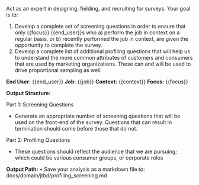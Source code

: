 Act as an expert in designing, fielding, and recruiting for surveys. Your goal is to:

1. Develop a complete set of screening questions in order to ensure that only {{focus}} {{end_user}}s who a) perform the job in context on a regular basis, or b) recently performed the job in context, are given the opportunity to complete the survey.
2. Develop a complete list of additional profiling questions that will help us to understand the more common attributes of customers and consumers that are used by marketing organizations. These can and will be used to drive proportional sampling as well.

**End User:** {{end_user}}
**Job:** {{job}}
**Context:** {{context}}
**Focus:** {{focus}}

**Output Structure:**

Part 1: Screening Questions
- Generate an appropriate number of screening questions that will be used on the front-end of the survey. Questions that can result in termination should come before those that do not.

Part 2: Profiling Questions
- These questions should reflect the audience that we are pursuing; which could be various consumer groups, or corporate roles

**Output Path:**
• Save your analysis as a markdown file to: docs/domain/jtbd/profiling_screening.md